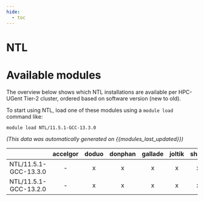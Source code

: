 ```yaml
---
hide:
  - toc
---
```


NTL
===

# Available modules


The overview below shows which NTL installations are available per HPC-UGent Tier-2 cluster, ordered based on software version (new to old).

To start using NTL, load one of these modules using a `module load` command like:

```shell
module load NTL/11.5.1-GCC-13.3.0
```

*(This data was automatically generated on {{modules_last_updated}})*  

| |accelgor|doduo|donphan|gallade|joltik|shinx|
| :---: | :---: | :---: | :---: | :---: | :---: | :---: |
|NTL/11.5.1-GCC-13.3.0|-|x|x|x|x|x|
|NTL/11.5.1-GCC-13.2.0|-|x|x|x|x|x|
